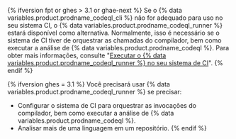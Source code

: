 {% ifversion fpt or ghes > 3.1 or ghae-next %}
Se o {% data variables.product.prodname_codeql_cli %} não for adequado para uso no seu sistema CI, o {% data variables.product.prodname_codeql_runner %} estará disponível como alternativa. Normalmente, isso é necessário se o sistema de CI tiver de orquestrar as chamadas do compilador, bem como executar a análise de {% data variables.product.prodname_codeql %}. Para obter mais informações, consulte "[Executar o {% data variables.product.prodname_codeql_runner %} no seu sistema de CI](/code-security/secure-coding/using-codeql-code-scanning-with-your-existing-ci-system/running-codeql-runner-in-your-ci-system)".
{% endif %}

{% ifversion ghes = 3.1 %}
Você precisará usar {% data variables.product.prodname_codeql_runner %} se precisar:
- Configurar o sistema de CI para orquestrar as invocações do compilador, bem como executar a análise de {% data variables.product.prodname_codeql %}.
- Analisar mais de uma linguagem em um repositório.
{% endif %}
